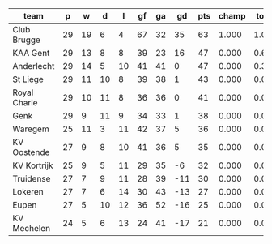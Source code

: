 |     team     | p  | w  | d  | l  | gf | ga | gd  | pts | champ | top2  | top3  | top4  |  5-7  | bot4  | bot3  | bot2  |
|--------------|----|----|----|----|----|----|-----|-----|-------|-------|-------|-------|-------|-------|-------|-------|
| Club Brugge  | 29 | 19 |  6 |  4 | 67 | 32 |  35 |  63 | 1.000 | 1.000 | 1.000 | 1.000 | 0.000 | 0.000 | 0.000 | 0.000|
| KAA Gent     | 29 | 13 |  8 |  8 | 39 | 23 |  16 |  47 | 0.000 | 0.628 | 0.918 | 0.987 | 0.013 | 0.000 | 0.000 | 0.000|
| Anderlecht   | 29 | 14 |  5 | 10 | 41 | 41 |   0 |  47 | 0.000 | 0.307 | 0.765 | 0.942 | 0.058 | 0.000 | 0.000 | 0.000|
| St Liege     | 29 | 11 | 10 |  8 | 39 | 38 |   1 |  43 | 0.000 | 0.051 | 0.212 | 0.622 | 0.378 | 0.000 | 0.000 | 0.000|
| Royal Charle | 29 | 10 | 11 |  8 | 36 | 36 |   0 |  41 | 0.000 | 0.012 | 0.083 | 0.314 | 0.686 | 0.000 | 0.000 | 0.000|
| Genk         | 29 |  9 | 11 |  9 | 34 | 33 |   1 |  38 | 0.000 | 0.002 | 0.022 | 0.135 | 0.857 | 0.000 | 0.000 | 0.000|
| Waregem      | 25 | 11 |  3 | 11 | 42 | 37 |   5 |  36 | 0.000 | 0.000 | 0.000 | 0.000 | 0.231 | 0.000 | 0.000 | 0.000|
| KV Oostende  | 27 |  9 |  8 | 10 | 41 | 36 |   5 |  35 | 0.000 | 0.000 | 0.000 | 0.000 | 0.751 | 0.001 | 0.000 | 0.000|
| KV Kortrijk  | 25 |  9 |  5 | 11 | 29 | 35 |  -6 |  32 | 0.000 | 0.000 | 0.000 | 0.000 | 0.000 | 0.615 | 0.068 | 0.001|
| Truidense    | 27 |  7 |  9 | 11 | 28 | 39 | -11 |  30 | 0.000 | 0.000 | 0.000 | 0.000 | 0.029 | 0.474 | 0.202 | 0.047|
| Lokeren      | 27 |  7 |  6 | 14 | 30 | 43 | -13 |  27 | 0.000 | 0.000 | 0.000 | 0.000 | 0.000 | 0.944 | 0.840 | 0.444|
| Eupen        | 27 |  5 | 10 | 12 | 36 | 52 | -16 |  25 | 0.000 | 0.000 | 0.000 | 0.000 | 0.000 | 0.967 | 0.890 | 0.508|
| KV Mechelen  | 24 |  5 |  6 | 13 | 24 | 41 | -17 |  21 | 0.000 | 0.000 | 0.000 | 0.000 | 0.000 | 1.000 | 1.000 | 1.000|
